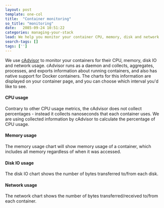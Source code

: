 ```yaml
---
layout: post
template: one-col
title:  "Container monitoring"
so_title: "monitoring"
date:   2085-09-24 10:51:22
categories: managing-your-stack
lead: We help you monitor your container CPU, memory, disk and network usage
search-tags: []
tags: ['']
---
```


We use [cAdvisor](https://github.com/google/cadvisor) to monitor your containers for their CPU, memory, disk IO and network usage. cAdvisor runs as a daemon and collects, aggregates, processes, and exports information about running containers, and also has native support for Docker containers. The charts for this information are displayed on your container page, and you can choose which interval you'd like to see.

#### CPU usage
Contrary to other CPU usage metrics, the cAdvisor does not collect percentages - instead it collects nanoseconds that each container uses. We are using collected information by cAdvisor to calculate the percentage of CPU usage.

#### Memory usage
The memory usage chart will show memory usage of a container, which includes all memory regardless of when it was accessed.

#### Disk IO usage
The disk IO chart shows the number of bytes transferred to/from each disk.

#### Network usage
The network chart shows the number of bytes transferred/received to/from each container.